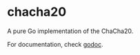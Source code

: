 chacha20
========

A pure Go implementation of the ChaCha20.

For documentation, check [godoc](http://godoc.org/github.com/skycoin/skycoin/src/cipher/chacha20).
